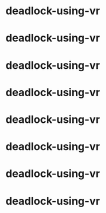 # deadlock-using-vr
# deadlock-using-vr
# deadlock-using-vr
# deadlock-using-vr
# deadlock-using-vr
# deadlock-using-vr
# deadlock-using-vr
# deadlock-using-vr
